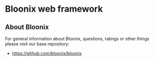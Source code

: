 # Bloonix web framework

## About Bloonix

For general information about Bloonix, questions, ratings or other things please visit our base repository:

* https://github.com/bloonix/bloonix
